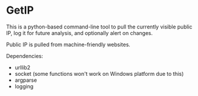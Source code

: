 # GetIP

This is a python-based command-line tool to pull the currently visible public IP, log it for future analysis, and optionally alert on changes.

Public IP is pulled from machine-friendly websites.

Dependencies:
- urllib2
- socket (some functions won't work on Windows platform due to this)
- argparse
- logging
